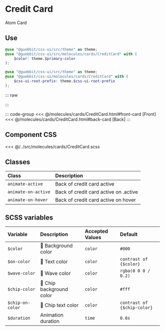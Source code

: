 # Credit Card
<Badge type="tip">Atom</Badge> <Badge type="info">Card</Badge>

## Use

```scss
@use "@guebbit/css-ui/src/theme" as theme;
@use "@guebbit/css-ui/src/molecules/cards/CreditCard" with (
    $color: theme.$primary-color
);
```

```scss
@use "@guebbit/css-ui/src/theme" as theme;
@use "@guebbit/css-ui/molecules/cards/CreditCard" with (
    $css-ui-root-prefix: theme.$css-ui-root-prefix
);
```

::: raw
<div class="dev-section">
    <!--@include: ../../molecules/cards/CreditCard.html -->
</div>
:::

::: code-group
<<< @/molecules/cards/CreditCard.html#front-card [Front]
<<< @/molecules/cards/CreditCard.html#back-card [Back]
:::

## Component CSS

<<< @/../src/molecules/cards/CreditCard.scss

## Classes

| Class                  | Description                           |
|:-----------------------|:--------------------------------------|
| `animate-active`       | Back of credit card active            |
| `animate-on-active`    | Back of credit card active on .active |
| `animate-on-hover`     | Back of credit card active on hover   |

## SCSS variables

| Variable         | Description                                          | Accepted Values | Default                     |
|:-----------------|:-----------------------------------------------------|:----------------|:----------------------------|
| `$color`         | :first_quarter_moon_with_face: Background color      | `color`         | `#000`                      |
| `$on-color`      | :first_quarter_moon_with_face: Text color            | `color`         | `contrast of {$color}`      |
| `$wave-color`    | :first_quarter_moon_with_face: Wave color            | `color`         | `rgba(0 0 0 / 0.2)`           |
| `$chip-color`    | :first_quarter_moon_with_face: Chip background color | `color`         | `#fff`                      |
| `$chip-on-color` | :first_quarter_moon_with_face: Chip text color       | `color`         | `contrast of {$chip-color}` |
| `$duration`      | Animation duration                                   | `time`          | `0.6s`                      |

<style lang="scss">
@use "../docs/theme" as theme;
@use "../src/molecules/cards/CreditCard" with (
    $css-ui-root-prefix: theme.$css-ui-root-prefix
);
</style>